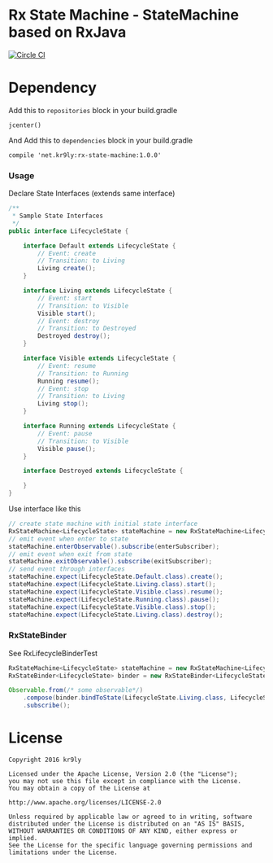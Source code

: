 # Rx State Machine - StateMachine based on RxJava

[![Circle CI](https://circleci.com/gh/kr9ly/rx-state-machine/tree/master.svg?style=shield)](https://circleci.com/gh/kr9ly/rx-state-machine/tree/master)

# Dependency

Add this to `repositories` block in your build.gradle

```
jcenter()
```

And Add this to `dependencies` block in your build.gradle

```
compile 'net.kr9ly:rx-state-machine:1.0.0'
```

### Usage

Declare State Interfaces (extends same interface)

```java
/**
 * Sample State Interfaces
 */
public interface LifecycleState {

    interface Default extends LifecycleState {
        // Event: create
        // Transition: to Living
        Living create();
    }

    interface Living extends LifecycleState {
        // Event: start
        // Transition: to Visible
        Visible start();
        // Event: destroy
        // Transition: to Destroyed
        Destroyed destroy();
    }

    interface Visible extends LifecycleState {
        // Event: resume
        // Transition: to Running
        Running resume();
        // Event: stop
        // Transition: to Living
        Living stop();
    }

    interface Running extends LifecycleState {
        // Event: pause
        // Transition: to Visible
        Visible pause();
    }

    interface Destroyed extends LifecycleState {

    }
}
```

Use interface like this

```java
// create state machine with initial state interface
RxStateMachine<LifecycleState> stateMachine = new RxStateMachine<LifecycleState>(LifecycleState.Default.class);
// emit event when enter to state
stateMachine.enterObservable().subscribe(enterSubscriber);
// emit event when exit from state
stateMachine.exitObservable().subscribe(exitSubscriber);
// send event through interfaces
stateMachine.expect(LifecycleState.Default.class).create();
stateMachine.expect(LifecycleState.Living.class).start();
stateMachine.expect(LifecycleState.Visible.class).resume();
stateMachine.expect(LifecycleState.Running.class).pause();
stateMachine.expect(LifecycleState.Visible.class).stop();
stateMachine.expect(LifecycleState.Living.class).destroy();
```

### RxStateBinder

See RxLifecycleBinderTest

```java
RxStateMachine<LifecycleState> stateMachine = new RxStateMachine<LifecycleState>(LifecycleState.Default.class);
RxStateBinder<LifecycleState> binder = new RxStateBinder<LifecycleState>(stateMachine);

Observable.from(/* some observable*/)
    .compose(binder.bindToState(LifecycleState.Living.class, LifecycleState.Destroyed.class))
    .subscribe();
```

# License

```
Copyright 2016 kr9ly

Licensed under the Apache License, Version 2.0 (the "License");
you may not use this file except in compliance with the License.
You may obtain a copy of the License at

http://www.apache.org/licenses/LICENSE-2.0

Unless required by applicable law or agreed to in writing, software
distributed under the License is distributed on an "AS IS" BASIS,
WITHOUT WARRANTIES OR CONDITIONS OF ANY KIND, either express or implied.
See the License for the specific language governing permissions and
limitations under the License.
```